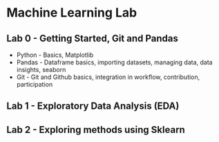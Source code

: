 # Machine Learning Lab

## Lab 0 - Getting Started, Git and Pandas
* Python - Basics, Matplotlib
* Pandas - Dataframe basics, importing datasets, managing data, data insights, seaborn
* Git - Git and Github basics, integration in workflow, contribution, participation

## Lab 1 - Exploratory Data Analysis (EDA)

## Lab 2 - Exploring methods using Sklearn